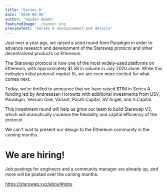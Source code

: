 ```yaml
---
title: 'Series A'
date: '2020-08-06'
author: 'Hayden Adams'
featuredImage: ./banner.png
previewText: 'Series A announcement and details'
---
```


Just over a year ago, we raised a seed round from Paradigm in order to advance research and development of the Starswap protocol and other decentralized products on Ethereum.

The Starswap protocol is now one of the most widely-used platforms on Ethereum, with approximately \$1.5B in volume in July 2020 alone. While this indicates initial protocol-market fit, we are even more excited for what comes next.

Today, we're thrilled to announce that we have raised \$11M in Series A funding led by Andreessen Horowitz with additional investments from USV, Paradigm, Version One, Variant, Parafi Capital, SV Angel, and A.Capital.

This investment round will help us grow our team to build Starswap V3, which will dramatically increase the flexibility and capital efficiency of the protocol.

We can't wait to present our design to the Ethereum community in the coming months.

# We are hiring!

Job postings for engineers and a community manager are already up, and more will be posted over the coming months.

https://starswap.xyz/about#jobs
